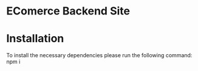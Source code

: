 # EComerce Backend Site

# Installation
To install the necessary dependencies please run the following command: npm i

